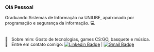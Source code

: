 ### Olá Pessoal 
Graduando Sistemas de Informação na UNIUBE, apaixonado por programação e segurança da informação. :computer:

 <br/>:speech_balloon: &nbsp; Sobre mim: Gosto de tecnologias, games CS:GO, basquete e música.
 <br/>:email: &nbsp; Entre em contato comigo: [![Linkedin Badge](https://img.shields.io/twitter/url?label=CarlosCesar&logo=linkedin&style=social&url=https%3A%2F%2Fwww.linkedin.com%2Fin%2Fcarlos-cesar-pereira-01a819157%2F)](https://www.linkedin.com/in/carlos-cesar-pereira-01a819157/) | [![Gmail Badge](https://img.shields.io/twitter/url?label=carloscesar.dev%40gmail.com&logo=gmail&logoColor=carloscesar.dev%40gmail.com&style=social&url=https%3A%2F%2Fmail.google.com%2Fmail%2Fu%2F0%2F%23inbox%2FFMfcgxwJXLcWhfvDJjbsJGvvBmPZgDfj)](mailto:carloscesar.dev@gmail.com)
<!--
**CarlosCesar12/CarlosCesar12** is a ✨ _special_ ✨ repository because its `README.md` (this file) appears 
 

